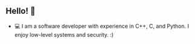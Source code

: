 ## Hello! 👋

- 💻 I am a software developer with experience in C++, C, and Python. I enjoy low-level systems and security. :)

